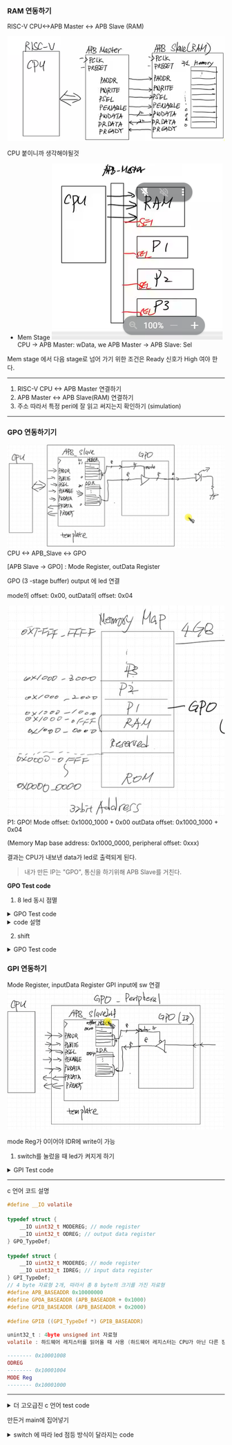 ### RAM 연동하기

RISC-V CPU<->APB Master <-> APB Slave (RAM)

![](schematic.png)


CPU 붙이니까 생각해야될것
- Mem Stage
![](image.png)
CPU -> APB Master: wData, we
APB Master -> APB Slave: Sel

Mem stage 에서 다음 stage로 넘어 가기 위한 조건은 Ready 신호가 High 여야 한다.


---

1. RISC-V CPU <-> APB Master 연결하기
2. APB Master <-> APB Slave(RAM) 연결하기
3. 주소 따라서 특정 peri에 잘 읽고 써지는지 확인하기 (simulation)

---

### GPO 연동하기기
![](img.png)
CPU <-> APB_Slave <-> GPO

[APB Slave -> GPO] : Mode Register, outData Register

GPO (3 -stage buffer) output 에 led 연결

mode의 offset: 0x00,
outData의 offset: 0x04

![](img2.png)
P1: GPO!
Mode offset: 0x1000_1000 + 0x00
outData offset: 0x1000_1000 + 0x04

(Memory Map base address: 0x1000_0000, peripheral offset: 0xxx)

결과는 CPU가 내보낸 data가 led로 출력되게 된다.

> 내가 만든 IP는 "GPO", 통신을 하기위해 APB Slave를 거친다.


**GPO Test code** 
1. 8 led 동시 점멸

<details>
<summary>GPO Test code</summary>

```c
#include <stdint.h>
#define GPOA_BASEADDR 0x10001000
#define GPOA_MODEREG *(uint32_t *)(GPOA_BASEADDR + 0x00)
#define GPOA_ODREG *(uint32_t *)(GPOA_BASEADDR + 0x04)
void delay(int n);

int main(){
    GPOA_MODEREG  = 0xff;

    while (1){
        GPOA_ODREG = 0xff;
        delay(500);
        GPOA_ODREG = 0x00;
        delay(500);
    }
    return 0;
}


void delay(int n)
{
    uint32_t temp = 0;
    for(int i=0; i<n; i++){
        for (int j=0; j< 1000; j++){
            temp++;
        }
    }
}
```
</details>

<details>
<summary>code 설명</summary>

```c
uint32_t : unsigned int 자료형
* : casting, 수식하는 값이 주소임을 알려줌
*(uint32_t *)(GPOA_BASEADDR + 0x00) : GPOA_BASEADDR + 0x00 주소에 있는 값을 읽어옴 (주소에 *이 붙었으니까 값임)
```
</details>

2. shift

<details>
<summary>GPO Test code</summary>

```c
#include <stdint.h>
#define GPOA_BASEADDR 0x10001000
#define GPOA_MODEREG *(uint32_t *)(GPOA_BASEADDR + 0x00)
#define GPOA_ODREG *(uint32_t *)(GPOA_BASEADDR + 0x04)
void delay(int n);

int main(){
    GPOA_MODEREG  = 0xff;

    while (1){
        GPOA_ODREG = (GPOA_ODREG<<1) | (GPOA_ODREG >>7);
        delay(500);
    }
    return 0;
}


void delay(int n)
{
    uint32_t temp = 0;
    for(int i=0; i<n; i++){
        for (int j=0; j< 1000; j++){
            temp++;
        }
    }
}
```
</details>


### GPI 연동하기
Mode Register, inputData Register
GPI input에 sw 연결
![](img3.png)

mode Reg가 0이어야 IDR에 write이 가능

1. switch를 눌렀을 때 led가 켜지게 하기

<details>
<summary>GPI Test code</summary>

```c
#include <stdint.h>
#define APB_BASEADDR 0x10000000
#define GPOA_BASEADDR (APB_BASEADDR + 0x1000)
#define GPIB_BASEADDR (APB_BASEADDR + 0x2000)

#define GPOA_MODEREG *(uint32_t *)(GPOA_BASEADDR + 0x00)
#define GPOA_ODREG *(uint32_t *)(GPOA_BASEADDR + 0x04)
#define GPIB_MODEREG *(uint32_t *)(GPIB_BASEADDR + 0x00)
#define GPIB_IDREG *(uint32_t *)(GPIB_BASEADDR + 0x04)


void delay(int n);

int main(){
    GPOA_MODEREG  = 0xff;
    GPIB_MODEREG = 0x00;
    while (1){
        GPOA_ODREG = GPIB_IDREG;
        delay(500);
    }
    return 0;
}


void delay(int n)
{
    uint32_t temp = 0;
    for(int i=0; i<n; i++){
        for (int j=0; j< 1000; j++){
            temp++;
        }
    }
}
```

</details>


------
c 언어 코드 설명

```c
#define __IO volatile

typedef struct {
    __IO uint32_t MODEREG; // mode register
    __IO uint32_t ODREG; // output data register
} GPO_TypeDef;

typedef struct {
    __IO uint32_t MODEREG; // mode register
    __IO uint32_t IDREG; // input data register
} GPI_TypeDef;
// 4 byte 자료형 2개, 따라서 총 8 byte의 크기를 가진 자료형
#define APB_BASEADDR 0x10000000
#define GPOA_BASEADDR (APB_BASEADDR + 0x1000)
#define GPIB_BASEADDR (APB_BASEADDR + 0x2000)

#define GPIB ((GPI_TypeDef *) GPIB_BASEADDR)

```

```c
unint32_t : 4byte unsigned int 자료형
volatile : 하드웨어 레지스터를 읽어올 때 사용 (하드웨어 레지스터는 CPU가 아닌 다른 장치에서 값을 바꿀 수 있음)
```

```lua
-------- 0x10001008  
ODREG  
-------- 0x10001004  
MODE Reg  
-------- 0x10001000  
```

------

<details>
<summary>더 고오급진 c 언어 test code</summary>

```c
#include <stdint.h>
#define __IO volatile 
// volatile: 컴파일러한테 최적화하지 말아라는 뜻

//사용자 정의 자료형
typedef struct {
    __IO uint32_t MODER;
    __IO uint32_t ODR;
}GPO_TypeDef;

typedef struct {
    __IO uint32_t MODER;
    __IO uint32_t IDR;
}GPI_TypeDef;

#define APB_BASEADDR 0x10000000
#define GPOA_BASEADDR (APB_BASEADDR + 0x1000)
#define GPIB_BASEADDR (APB_BASEADDR + 0x2000)

#define GPOA ((GPO_TypeDef *) GPOA_BASEADDR)
//GPOA_BASEADDR은 그냥 쓰면 숫자에 불과, 
//casting(*) 해줌으로써 주소를 의미하는 숫자임을 알려줌
//(GPO_TypeDef)는 자료형

#define GPIB ((GPI_TypeDef *) GPOA_BASEADDR)

#define GPOA_MODER *(uint32_t *)(GPOA_BASEADDR + 0x00)
#define GPOA_ODR *(uint32_t *)(GPOA_BASEADDR + 0x04)
#define GPIB_MODER *(uint32_t *)(GPIB_BASEADDR + 0x00)
#define GPIB_IDR *(uint32_t *)(GPIB_BASEADDR + 0x04)

void LED_init(GPO_TypeDef *GPOx);
void LED_write(GPO_TypeDef *GPOx, uint32_t data);
void Switch_init(GPI_TypeDef *GPIx);
uint32_t Switch_read(GPI_TypeDef *GPIx);


void delay(int n);

int main(){
    GPOA -> MODER = 0xff;
    GPIB -> MODER = 0x00;
//    GPOA_MODEREG  = 0xff;
//    GPIB_MODEREG = 0x00;
    while (1){
        GPOA -> ODR = GPIB -> IDR;
//        GPOA_ODREG = GPIB_IDREG;
//        delay(500);
    }
    return 0;
}


void delay(int n)
{
    uint32_t temp = 0;
    for(int i=0; i<n; i++){
        for (int j=0; j< 1000; j++){
            temp++;
        }
    }
}


void LED_init(GPO_TypeDef *GPOx){
    GPOx -> MODER = 0xff;
}


void LED_write(GPO_TypeDef *GPOx, uint32_t data){
    GPOx -> ODR = data;
}

void Switch_init(GPI_TypeDef *GPIx){
    GPIx-> MODER = 0x00;
}
uint32_t Switch_read(GPI_TypeDef *GPIx){
    return GPIx -> IDR;
}
```
</details>

만든거 main에 집어넣기

<details>
<summary> switch 에 따라 led 점등 방식이 달라지는 code </summary>

```c
#include <stdint.h>
#define __IO volatile 
// volatile: 컴파일러한테 최적화하지 말아라는 뜻

//사용자 정의 자료형
typedef struct {
    __IO uint32_t MODER;
    __IO uint32_t ODR;
}GPO_TypeDef;

typedef struct {
    __IO uint32_t MODER;
    __IO uint32_t IDR;
}GPI_TypeDef;

#define APB_BASEADDR 0x10000000
#define GPOA_BASEADDR (APB_BASEADDR + 0x1000)
#define GPIB_BASEADDR (APB_BASEADDR + 0x2000)

#define GPOA ((GPO_TypeDef *) GPOA_BASEADDR)
//GPOA_BASEADDR은 그냥 쓰면 숫자에 불과, 
//casting(*) 해줌으로써 주소를 의미하는 숫자임을 알려줌
//(GPO_TypeDef)는 자료형

#define GPIB ((GPI_TypeDef *) GPOA_BASEADDR)

#define GPOA_MODER *(uint32_t *)(GPOA_BASEADDR + 0x00)
#define GPOA_ODR *(uint32_t *)(GPOA_BASEADDR + 0x04)
#define GPIB_MODER *(uint32_t *)(GPIB_BASEADDR + 0x00)
#define GPIB_IDR *(uint32_t *)(GPIB_BASEADDR + 0x04)

void LED_init(GPO_TypeDef *GPOx);
void LED_write(GPO_TypeDef *GPOx, uint32_t data);
void Switch_init(GPI_TypeDef *GPIx);
uint32_t Switch_read(GPI_TypeDef *GPIx);


void delay(int n);

int main(){
    LED_init(GPOA);
    Switch_init(GPIB);

    uint32_t temp;
    uint32_t one =1;

    while (1){
        temp=Switch_read(GPIB);
        if (temp & (1 <<0)){
            LED_write(GPOA,temp);
        }
        else if (temp & (1<<1)){
            LED_write(GPOA, one);
            one = (one <<1) | (one >> 7);
            delay(500);
        }else if (temp & (1 <<2)){
            LED_write(GPOA, one);
            one = (one >>1) | (one << 7);
            delay(500);
        } else {
            LED_write(GPOA, 0xff);
            delay(500);
            LED_write(GPOA, 0x00);
            delay(500);
        }
//        delay(500);
    }
    return 0;
}


void delay(int n)
{
    uint32_t temp = 0;
    for(int i=0; i<n; i++){
        for (int j=0; j< 1000; j++){
            temp++;
        }
    }
}


void LED_init(GPO_TypeDef *GPOx){
    GPOx -> MODER = 0xff;
}


void LED_write(GPO_TypeDef *GPOx, uint32_t data){
    GPOx -> ODR = data;
}

void Switch_init(GPI_TypeDef *GPIx){
    GPIx-> MODER = 0x00;
}
uint32_t Switch_read(GPI_TypeDef *GPIx){
    return GPIx -> IDR;
}
```

</details>